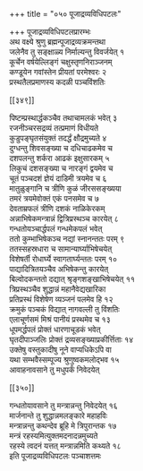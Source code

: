 +++
title = "०५० पूजाद्रव्यविधिपटलः"

+++
पूजाद्रव्यविधिपटलप्रारम्भः  
अथ वक्ष्ये श्रुणु ब्रह्मन्पूजाद्रव्यक्रमन्तथा  
जलेनैव तु सङ्क्षाळ्य निर्माल्यन्तु विवर्जयेत् १  
कूर्चेन वर्षयेल्लिङ्गं चक्षुस्तृणनिराञ्जनम्  
कण्डूयेन गवांस्तेन प्रीयतां परमेश्वरः २  
प्रस्थतैलप्रमाणस्य कदळी पञ्चविंशतिः  

[[३४९]]  

पिष्टम्प्रस्थार्द्धकञ्चैव तथाचामलकं भवेत् ३  
रजनीञ्चरसद्रव्यं तत्प्रमाणं विधीयते  
कुडुपङ्घृतसंयुक्तं तदर्द्धं क्षौद्रमुच्यते ४  
दुग्धन्तु शिवसङ्ख्या च दधिचाढकमेव च  
दशपलन्तु शर्करा आढकं इक्षुसारकम् ५  
लिकुचं दशसङ्ख्या च नारङ्गं द्वयमेव च  
चूतं पञ्चदशं ज्ञेयं दाडिमी त्रयमेव च ६  
मातुळुङ्गानि च त्रीणि कुळं जीरससङ्ख्यया  
तमरं त्रयमेवोक्तं एकं पनसमेव च ७  
देवताम्रफलं त्रीणि दशकं नाळिकेरकम्  
अन्नाभिषेकमन्त्रान्नं द्वित्रिप्रस्थञ्च कारयेत् ८  
गन्धतोयञ्चार्द्धपलं गन्धमेकपलं भवेत्  
ततो कुम्भाभिषेकञ्च नद्यां स्नानन्ततः परम् ९  
ततस्सहस्रधारा च सामान्यार्घ्याभिषेचयेत्  
विशेषर्ती रोधार्घ्ये स्वागतार्घ्यन्ततः परम् १०  
पाद्यादित्रितयञ्चैव अभिषेकन्तु कारयेत्  
बिल्वोदकन्ततो दद्यात् श्रृङ्गशङ्खाभिषेचयेत् ११  
त्रिप्रस्थञ्चैव शुद्धान्नं महानैवेद्यखारिका  
प्रतिप्रस्थं विशेषेण व्यञ्जनं पलमेव हि १२  
क्रमुकं पञ्चकं विद्यात् नागवल्ली तु विंशतिः  
एलाचूर्णसमं मिश्रं पानीयं प्रस्थमेव च १३  
धूपमर्द्धपलं प्रोक्तं धारणाचूडकं भवेत्  
घृतदीपाञ्जलिः प्रोक्तं द्रव्यसङ्ख्याप्रकीर्त्तिताः १४  
उक्तेषु वस्तुकादीषु नूने वाप्यधिकेऽपि वा  
यथा सम्भवैस्सम्पूज्य श्रुणुष्वकमलोद्भव १५  
आवाहनावसाने तु मधुपर्कं निवेदयेत्  

[[३५०]]  

गन्धतोयावसाने तु मन्त्रान्नन्तु निवेदयेत् १६  
मार्जनान्ते तु शुद्धान्नमलङ्कारे महाहविः  
मन्त्रान्नन्तु कथन्देव ब्रूहि मे त्रिपुरान्तक १७  
मन्त्रं रहस्यमित्युक्तमदनादन्नमुच्यते  
रहस्ये त्वदनं यत्तत् मन्त्रान्नमिति कथ्यते १८  
इति पूजाद्रव्यविधिपटलः पञ्चाशत्तमः  
